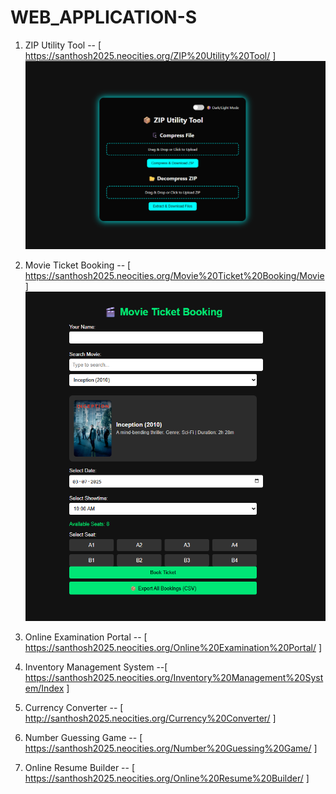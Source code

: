 # WEB_APPLICATION-S

1. ZIP Utility Tool -- [ https://santhosh2025.neocities.org/ZIP%20Utility%20Tool/ ]
 ![image alt](https://github.com/A-Santhosh-Hub/WEB_APPLICATION-S/blob/main/ZIP%20Utility%20Tool/Screenshot%202025-07-03%20204317.png)




3. Movie Ticket Booking -- [ https://santhosh2025.neocities.org/Movie%20Ticket%20Booking/Movie ] ![image alt](https://github.com/A-Santhosh-Hub/WEB_APPLICATION-S/blob/main/Movie%20Ticket%20Booking/1%20(2).png)

   
5. Online Examination Portal  --  [ https://santhosh2025.neocities.org/Online%20Examination%20Portal/ ]
6. Inventory Management System  --[ https://santhosh2025.neocities.org/Inventory%20Management%20System/Index ]
7. Currency Converter -- [ http://santhosh2025.neocities.org/Currency%20Converter/ ]
8. Number Guessing Game  -- [ https://santhosh2025.neocities.org/Number%20Guessing%20Game/ ]
9. Online Resume Builder -- [ https://santhosh2025.neocities.org/Online%20Resume%20Builder/ ]
